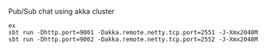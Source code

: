 Pub/Sub chat using akka cluster

```
ex
sbt run -Dhttp.port=9001 -Dakka.remote.netty.tcp.port=2551 -J-Xmx2048M
sbt run -Dhttp.port=9002 -Dakka.remote.netty.tcp.port=2552 -J-Xmx2048M
```

